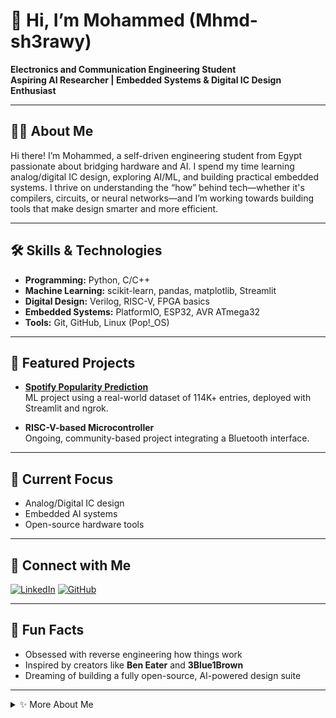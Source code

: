 # 👋 Hi, I’m Mohammed (Mhmd-sh3rawy)

**Electronics and Communication Engineering Student**  
**Aspiring AI Researcher | Embedded Systems & Digital IC Design Enthusiast**

---

## 🧑‍💻 About Me

Hi there! I’m Mohammed, a self-driven engineering student from Egypt passionate about bridging hardware and AI. I spend my time learning analog/digital IC design, exploring AI/ML, and building practical embedded systems. I thrive on understanding the “how” behind tech—whether it's compilers, circuits, or neural networks—and I’m working towards building tools that make design smarter and more efficient.

---

## 🛠️ Skills & Technologies

- **Programming:** Python, C/C++
- **Machine Learning:** scikit-learn, pandas, matplotlib, Streamlit
- **Digital Design:** Verilog, RISC-V, FPGA basics
- **Embedded Systems:** PlatformIO, ESP32, AVR ATmega32
- **Tools:** Git, GitHub, Linux (Pop!_OS)

---

## 🚀 Featured Projects

- **[Spotify Popularity Prediction](https://github.com/mohammed-abdelbaset/spotify-popularity-prediction)**  
  ML project using a real-world dataset of 114K+ entries, deployed with Streamlit and ngrok.

- **RISC-V-based Microcontroller**  
  Ongoing, community-based project integrating a Bluetooth interface.

---

## 🌱 Current Focus

- Analog/Digital IC design
- Embedded AI systems
- Open-source hardware tools

---

## 🔗 Connect with Me

[![LinkedIn](https://img.shields.io/badge/LinkedIn-blue?logo=linkedin&logoColor=white)](https://www.linkedin.com/in/mhmd-elsha3rawy/)
[![GitHub](https://img.shields.io/badge/GitHub-181717?logo=github&logoColor=white)](https://github.com/Mhmd-sh3rawy)

---

## 🎯 Fun Facts

- Obsessed with reverse engineering how things work
- Inspired by creators like **Ben Eater** and **3Blue1Brown**
- Dreaming of building a fully open-source, AI-powered design suite

---

<details>
  <summary>✨ More About Me</summary>
  <ul>
    <li>Minimalist at heart, always striving for elegant solutions.</li>
    <li>Enjoys collaborating on community-driven tech initiatives.</li>
    <li>Keen on making design smarter and more efficient with AI.</li>
  </ul>
</details>

<!--
Profile generated by GitHub Copilot for @Mhmd-sh3rawy | Minimal + Professional Theme
-->
